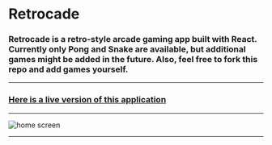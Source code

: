 # Retrocade

### Retrocade is a retro-style arcade gaming app built with React. Currently only Pong and Snake are available, but additional games might be added in the future.  Also, feel free to fork this repo and add games yourself.

---
### [Here is a live version of this application](https://retrocade-tdf.herokuapp.com/)
---

![home screen](https://i.imgur.com/7NjcdeH.jpg)

---